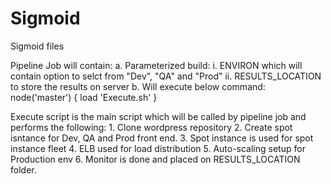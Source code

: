# Sigmoid
Sigmoid files


Pipeline Job will contain:
	a. Parameterized build:
		i. ENVIRON which will contain option to selct from "Dev", "QA" and "Prod"
		ii. RESULTS_LOCATION to store the results on server
	b. Will execute below command:
		node('master') {
			load 'Execute.sh'
		}

Execute script is the main script which will be called by pipeline job and performs the following:
	1. Clone wordpress repository
	2. Create spot isntance for Dev, QA and Prod front end.
	3. Spot instance is used for spot instance fleet
	4. ELB used for load distribution
	5. Auto-scaling setup for Production env
	6. Monitor is done and placed on RESULTS_LOCATION folder.
	